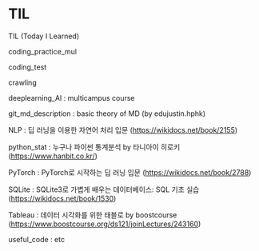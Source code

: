 # TIL
TIL (Today I Learned)



coding_practice_mul 


coding_test


crawling


deeplearning_AI : multicampus course


git_md_description : basic theory of MD (by edujustin.hphk)


NLP : 딥 러닝을 이용한 자연어 처리 입문 (https://wikidocs.net/book/2155)


python_stat : 누구나 파이썬 통계분석 by 타니아이 히로키 (https://www.hanbit.co.kr/)


PyTorch : PyTorch로 시작하는 딥 러닝 입문 (https://wikidocs.net/book/2788)


SQLite : SQLite3로 가볍게 배우는 데이터베이스: SQL 기초 실습 (https://wikidocs.net/book/1530)


Tableau : 데이터 시각화를 위한 태블로 by boostcourse (https://www.boostcourse.org/ds121/joinLectures/243160)


useful_code : etc
